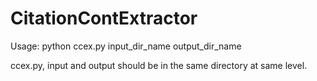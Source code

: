 # CitationContExtractor
Usage: python ccex.py input_dir_name output_dir_name

ccex.py, input and output should be in the same directory at same level.
